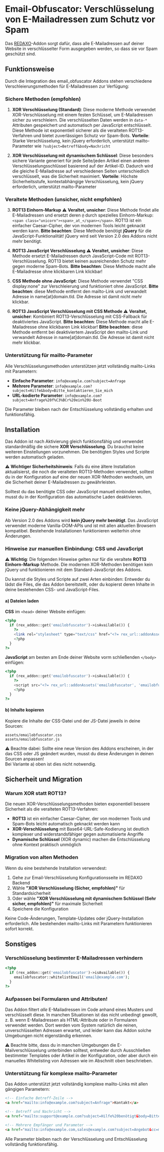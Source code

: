 Email-Obfuscator: Verschlüsselung von E-Mailadressen zum Schutz vor Spam
========================================================================

Das [REDAXO](http://www.redaxo.org)-Addon sorgt dafür, dass alle E-Mailadressen auf deiner Website in verschlüsselter Form ausgegeben werden, so dass sie vor Spam geschützt sind.

## Funktionsweise

Durch die Integration des email_obfuscator Addons stehen verschiedene Verschleierungsmethoden für E-Mailadressen zur Verfügung:

### Sichere Methoden (empfohlen)

1. __XOR Verschlüsselung (Standard)__: Diese moderne Methode verwendet XOR-Verschlüsselung mit einem festen Schlüssel, um E-Mailadressen sicher zu verschleiern. Die verschlüsselten Daten werden in `data-*` Attributen gespeichert und automatisch per JavaScript entschlüsselt. Diese Methode ist exponentiell sicherer als die veralteten ROT13-Verfahren und bietet zuverlässigen Schutz vor Spam-Bots.
__Vorteile__: Starke Verschlüsselung, kein jQuery erforderlich, unterstützt mailto-Parameter wie `?subject=Betreff&body=Nachricht`

2. __XOR Verschlüsselung mit dynamischem Schlüssel__: Diese besonders sichere Variante generiert für jede Seite/jeden Artikel einen anderen Verschlüsselungsschlüssel basierend auf der Artikel-ID. Dadurch wird die gleiche E-Mailadresse auf verschiedenen Seiten unterschiedlich verschlüsselt, was die Sicherheit maximiert.
__Vorteile__: Höchste Sicherheitsstufe, kontextabhängige Verschlüsselung, kein jQuery erforderlich, unterstützt mailto-Parameter

### Veraltete Methoden (unsicher, nicht empfohlen)

3. __ROT13 Einhorn-Markup__ ⚠️ __Veraltet, unsicher__: Diese Methode findet alle E-Mailadressen und ersetzt deren `@` durch spezielles Einhorn-Markup: `<span class="unicorn"><span>_at_</span></span>`. ROT13 ist ein einfacher Caesar-Cipher, der von modernen Tools leicht geknackt werden kann.
__Bitte beachten__: Diese Methode benötigt __jQuery__ für die JavaScript-Funktionalität! jQuery wird seit Version 2.0 des Addons nicht mehr benötigt.

4. __ROT13 JavaScript Verschlüsselung__ ⚠️ __Veraltet, unsicher__: Diese Methode ersetzt E-Mailadressen durch JavaScript-Code mit ROT13-Verschlüsselung. ROT13 bietet keinen ausreichenden Schutz mehr gegen moderne Spam-Bots.
__Bitte beachten__: Diese Methode macht alle E-Mailadresse ohne klickbaren Link klickbar!

5. __CSS Methode ohne JavaScript__: Diese Methode verwendet "CSS display:none" zur Verschleierung und funktioniert ohne JavaScript. 
__Bitte beachten__: diese Methode entfernt den mailto-Link und verwandelt Adresse in name[at]domain.tld. Die Adresse ist damit nicht mehr klickbar.

6. __ROT13 JavaScript Verschlüsselung mit CSS Methode__ ⚠️ __Veraltet, unsicher__: Kombiniert ROT13-Verschlüsselung mit CSS-Fallback für deaktiviertes JavaScript.
__Bitte beachten__: Diese Methode macht alle E-Mailadresse ohne klickbaren Link klickbar!
__Bitte beachten__: diese Methode entfernt bei deaktiviertem JavaScript den mailto-Link und verwandelt Adresse in name[at]domain.tld. Die Adresse ist damit nicht mehr klickbar.

### Unterstützung für mailto-Parameter

Alle Verschlüsselungsmethoden unterstützen jetzt vollständig mailto-Links mit Parametern:
- __Einfache Parameter__: `info@example.com?subject=Anfrage`
- __Mehrere Parameter__: `info@example.com?subject=Hilfe&body=Bitte_kontaktieren_Sie_mich`
- __URL-kodierte Parameter__: `info@example.com?subject=Anfrage%20f%C3%BCr%20ein%20U-Boot`

Die Parameter bleiben nach der Entschlüsselung vollständig erhalten und funktionsfähig.

## Installation

Das Addon ist nach Aktivierung gleich funktionsfähig und verwendet standardmäßig die sichere __XOR Verschlüsselung__. Du brauchst keine weiteren Einstellungen vorzunehmen. Die benötigten Styles und Scripte werden automatisch geladen.

⚠️ __Wichtiger Sicherheitshinweis__: Falls du eine ältere Installation aktualisierst, die noch die veralteten ROT13-Methoden verwendet, solltest du in der Konfiguration auf eine der neuen XOR-Methoden wechseln, um die Sicherheit deiner E-Mailadressen zu gewährleisten.

Solltest du das benötigte CSS oder JavaScript manuell einbinden wollen, musst du in der Konfiguration das automatische Laden deaktivieren.

### Keine jQuery-Abhängigkeit mehr

Ab Version 2.0 des Addons wird __kein jQuery mehr benötigt__. Das JavaScript verwendet moderne Vanilla-DOM-APIs und ist mit allen aktuellen Browsern kompatibel. Bestehende Installationen funktionieren weiterhin ohne Änderungen.



### Hinweise zur manuellen Einbindung: CSS und JavaScript

⚠️ __Wichtig__: Die folgenden Hinweise gelten nur für die veraltete __ROT13 Einhorn-Markup__ Methode. Die modernen XOR-Methoden benötigen kein jQuery und funktionieren mit dem Standard-JavaScript des Addons.

Du kannst die Styles und Scripte auf zwei Arten einbinden: Entweder du lädst die Files, die das Addon bereitstellt, oder du kopierst deren Inhalte in deine bestehenden CSS- und JavaScript-Files.

#### a) Dateien laden

__CSS__ im `<head>` deiner Website einfügen:

```php
<?php
  if (rex_addon::get('emailobfuscator')->isAvailable()) { 
    ?>
    <link rel="stylesheet" type="text/css" href="<?= rex_url::addonAssets('emailobfuscator', 'emailobfuscator.css'); ?>">
    <?php
  }
?>
```

__JavaScript__ am besten am Ende deiner Website vorm schließenden `</body>` einfügen:

```php
<?php
  if (rex_addon::get('emailobfuscator')->isAvailable()) {
    ?>
    <script src="<?= rex_url::addonAssets('emailobfuscator', 'emailobfuscator.js'); ?>"></script>
    <?php
  }
?>
```

#### b) Inhalte kopieren

Kopiere die Inhalte der CSS-Datei und der JS-Datei jeweils in deine Sourcen:

    assets/emailobfuscator.css
    assets/emailobfuscator.js

⚠️ Beachte dabei: Sollte eine neue Version des Addons erscheinen, in der das CSS oder JS geändert wurden, musst du diese Änderungen in deinen Sourcen anpassen!  
Bei Variante a) oben ist dies nicht notwendig.


## Sicherheit und Migration

### Warum XOR statt ROT13?

Die neuen XOR-Verschlüsselungsmethoden bieten exponentiell bessere Sicherheit als die veralteten ROT13-Verfahren:

- __ROT13__ ist ein einfacher Caesar-Cipher, der von modernen Tools und Spam-Bots leicht automatisch geknackt werden kann
- __XOR-Verschlüsselung__ mit Base64-URL-Safe-Kodierung ist deutlich komplexer und widerstandsfähiger gegen automatisierte Angriffe
- __Dynamische Schlüssel__ (XOR dynamic) machen die Entschlüsselung ohne Kontext praktisch unmöglich

### Migration von alten Methoden

Wenn du eine bestehende Installation verwendest:

1. Gehe zur Email-Verschlüsselung Konfigurationsseite im REDAXO Backend
2. Wähle __"XOR Verschlüsselung (Sicher, empfohlen)"__ für Standardsicherheit
3. Oder wähle __"XOR Verschlüsselung mit dynamischem Schlüssel (Sehr sicher, empfohlen)"__ für maximale Sicherheit
4. Speichere die Konfiguration

Keine Code-Änderungen, Template-Updates oder jQuery-Installation erforderlich. Alle bestehenden mailto-Links mit Parametern funktionieren sofort korrekt.

## Sonstiges

### Verschlüsselung bestimmter E-Mailadressen verhindern

```php
<?php
  if (rex_addon::get('emailobfuscator')->isAvailable()) {
    emailobfuscator::whitelistEmail('email@example.com');
  }
?>
```

### Aufpassen bei Formularen und Attributen!

Das Addon filtert _alle_ E-Mailadressen im Code anhand eines Musters und verschlüsselt diese. In manchen Situationen ist das nicht unbedingt gewollt, z. B. wenn E-Mailadressen als HTML-Attribute oder in Formularen verwendet werden. Dort werden vom System natürlich die reinen, unverschlüsselten Adressen erwartet, und leider kann das Addon solche Umgebungen nicht eigenständig erkennen.

⚠️ Beachte bitte, dass du in manchen Umgebungen die E-Mailverschlüsselung unterbinden solltest, entweder durch Ausschließen bestimmter Templates oder Artikel in der Konfiguration, oder aber durch ein manuelles Whitelisting von Adressen wie im Abschnitt oben beschrieben.

### Unterstützung für komplexe mailto-Parameter

Das Addon unterstützt jetzt vollständig komplexe mailto-Links mit allen gängigen Parametern:

```html
<!-- Einfache Betreff-Zeile -->
<a href="mailto:info@example.com?subject=Anfrage">Kontakt</a>

<!-- Betreff und Nachricht -->
<a href="mailto:support@example.com?subject=Hilfe%20benötigt&body=Bitte%20kontaktieren%20Sie%20mich">Support</a>

<!-- Mehrere Empfänger und Parameter -->
<a href="mailto:info@example.com,sales@example.com?subject=Angebot&cc=manager@example.com&body=Liebe%20Damen%20und%20Herren">Angebot anfordern</a>
```

Alle Parameter bleiben nach der Verschlüsselung und Entschlüsselung vollständig funktionsfähig.